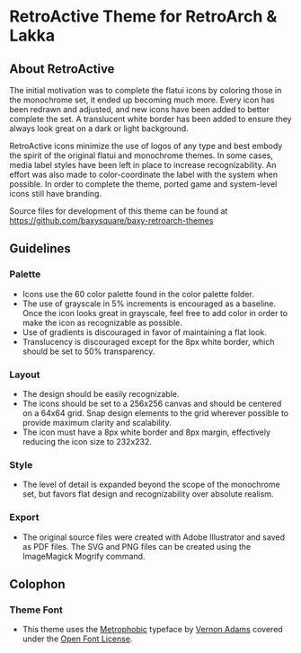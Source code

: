 RetroActive Theme for RetroArch & Lakka
====================

About RetroActive
-----------------

The initial motivation was to complete the flatui icons by coloring those in the monochrome set, it ended up becoming much more. Every icon has been redrawn and adjusted, and new icons have been added to better complete the set. A translucent white border has been added to ensure they always look great on a dark or light background.

RetroActive icons minimize the use of logos of any type and best embody the spirit of the original flatui and monochrome themes. In some cases, media label styles have been left in place to increase recognizability. An effort was also made to color-coordinate the label with the system when possible. In order to complete the theme, ported game and system-level icons still have branding.  

Source files for development of this theme can be found at https://github.com/baxysquare/baxy-retroarch-themes

Guidelines
----------

### Palette

 * Icons use the 60 color palette found in the color palette folder. 
 * The use of grayscale in 5% increments is encouraged as a baseline.  Once the icon looks great in grayscale, feel free to add color in order to make the icon as recognizable as possible.
 * Use of gradients is discouraged in favor of maintaining a flat look.
 * Translucency is discouraged except for the 8px white border, which should be set to 50% transparency. 

### Layout

 * The design should be easily recognizable.
 * The icons should be set to a 256x256 canvas and should be centered on a 64x64 grid. Snap design elements to the grid wherever possible to provide maximum clarity and scalability.
 * The icon must have a 8px white border and 8px margin, effectively reducing the icon size to 232x232.
 
### Style

 * The level of detail is expanded beyond the scope of the monochrome set, but favors flat design and recognizability over absolute realism.

### Export
 * The original source files were created with Adobe Illustrator and saved as PDF files. The SVG and PNG files can be created using the ImageMagick Mogrify command.

Colophon
----------

### Theme Font
 * This theme uses the [Metrophobic](https://fonts.google.com/specimen/Metrophobic) typeface by [Vernon Adams](http://sansoxygen.com/) covered under the [Open Font License](http://scripts.sil.org/cms/scripts/page.php?site_id=nrsi&id=OFL_web).